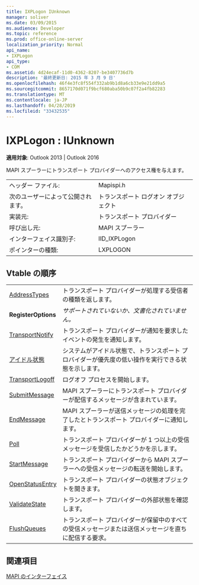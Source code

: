 ```yaml
---
title: IXPLogon IUnknown
manager: soliver
ms.date: 03/09/2015
ms.audience: Developer
ms.topic: reference
ms.prod: office-online-server
localization_priority: Normal
api_name:
- IXPLogon
api_type:
- COM
ms.assetid: 4d24ecaf-11d0-4362-8207-be3407736d7b
description: '最終更新日: 2015 年 3 月 9 日'
ms.openlocfilehash: 46f4e3fc8f554f332ab9b1d8a6cb33e9e21dd9a5
ms.sourcegitcommit: 8657170d071f9bcf680aba50b9c07f2a4fb82283
ms.translationtype: MT
ms.contentlocale: ja-JP
ms.lasthandoff: 04/28/2019
ms.locfileid: "33432535"
---
```

# <a name="ixplogon--iunknown"></a>IXPLogon : IUnknown

  
  
**適用対象**: Outlook 2013 | Outlook 2016 
  
MAPI スプーラーにトランスポート プロバイダーへのアクセス権を与えます。 
  
|||
|:-----|:-----|
|ヘッダー ファイル:  <br/> |Mapispi.h  <br/> |
|次のユーザーによって公開されます。  <br/> |トランスポート ログオン オブジェクト  <br/> |
|実装元:  <br/> |トランスポート プロバイダー  <br/> |
|呼び出し元:  <br/> |MAPI スプーラー  <br/> |
|インターフェイス識別子:  <br/> |IID_IXPLogon  <br/> |
|ポインターの種類:  <br/> |LXPLOGON  <br/> |
   
## <a name="vtable-order"></a>Vtable の順序

|||
|:-----|:-----|
|[AddressTypes](ixplogon-addresstypes.md) <br/> |トランスポート プロバイダーが処理する受信者の種類を返します。  <br/> |
|**RegisterOptions** <br/> | *サポートされていないか、文書化されていません。*  <br/> |
|[TransportNotify](ixplogon-transportnotify.md) <br/> |トランスポート プロバイダーが通知を要求したイベントの発生を通知します。  <br/> |
|[アイドル状態](ixplogon-idle.md) <br/> |システムがアイドル状態で、トランスポート プロバイダーが優先度の低い操作を実行できる状態を示します。  <br/> |
|[TransportLogoff](ixplogon-transportlogoff.md) <br/> |ログオフ プロセスを開始します。  <br/> |
|[SubmitMessage](ixplogon-submitmessage.md) <br/> |MAPI スプーラーにトランスポート プロバイダーが配信するメッセージが含まれています。  <br/> |
|[EndMessage](ixplogon-endmessage.md) <br/> |MAPI スプーラーが送信メッセージの処理を完了したとトランスポート プロバイダーに通知します。  <br/> |
|[Poll](ixplogon-poll.md) <br/> |トランスポート プロバイダーが 1 つ以上の受信メッセージを受信したかどうかを示します。  <br/> |
|[StartMessage](ixplogon-startmessage.md) <br/> |トランスポート プロバイダーから MAPI スプーラーへの受信メッセージの転送を開始します。  <br/> |
|[OpenStatusEntry](ixplogon-openstatusentry.md) <br/> |トランスポート プロバイダーの状態オブジェクトを開きます。  <br/> |
|[ValidateState](ixplogon-validatestate.md) <br/> |トランスポート プロバイダーの外部状態を確認します。  <br/> |
|[FlushQueues](ixplogon-flushqueues.md) <br/> |トランスポート プロバイダーが保留中のすべての受信メッセージまたは送信メッセージを直ちに配信する要求。  <br/> |
   
## <a name="see-also"></a>関連項目



[MAPI のインターフェイス](mapi-interfaces.md)

